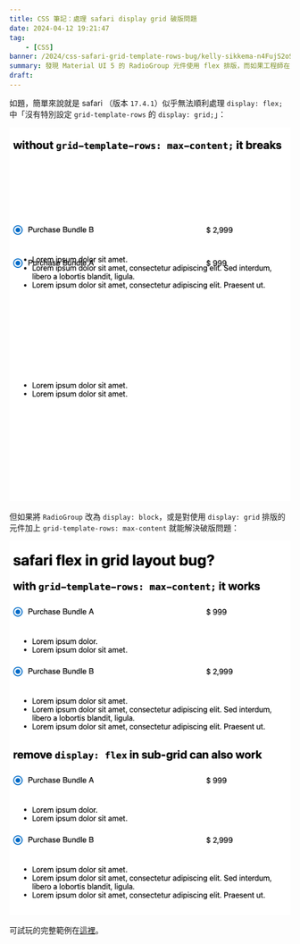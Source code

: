 ```yaml
---
title: CSS 筆記：處理 safari display grid 破版問題
date: 2024-04-12 19:21:47
tag:
	- [CSS]
banner: /2024/css-safari-grid-template-rows-bug/kelly-sikkema-n4FujS2oSng-unsplash.jpg
summary: 發現 Material UI 5 的 RadioGroup 元件使用 flex 排版，而如果工程師在 RadioGroup 的子元件用 grid 排版且沒有額外設定 grid-template-rows，則子元件的排版有機率在 safari 瀏覽器中炸裂 ¯\_(ツ)_/¯
draft: 
---
```


如題，簡單來說就是 safari （版本 `17.4.1`）似乎無法順利處理 `display: flex;` 中「沒有特別設定 `grid-template-rows` 的 `display: grid;`」：

![safari grid-template-rows broken](/2024/css-safari-grid-template-rows-bug/safari-grid-broken.png)

但如果將 `RadioGroup` 改為 `display: block`，或是對使用 `display: grid` 排版的元件加上 `grid-template-rows: max-content` 就能解決破版問題：

![safari grid-template-rows works with max-content or display block](/2024/css-safari-grid-template-rows-bug/safari-grid-works.png)

可試玩的完整範例在[這裡](https://stackblitz.com/edit/vitejs-vite-hfbyof?file=src%2FApp.tsx)。
